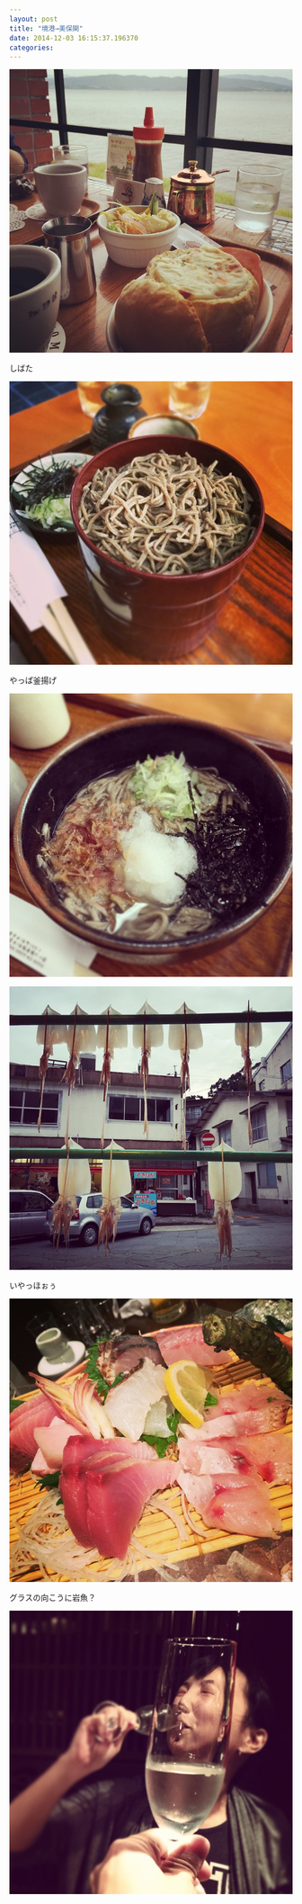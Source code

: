 ```yaml
---
layout: post
title: "境港→美保関"
date: 2014-12-03 16:15:37.196370
categories: 
---
```


![](/assets/images/201410/10706891_779701478739450_1729423828_n.jpg)

しばた

![境港しばた](/assets/images/201410/10731740_846285015422091_1101181253_n.jpg)

やっぱ釜揚げ

![やっぱ釜揚げ](/assets/images/201410/10005653_751092394984198_547112779_n.jpg)

![](/assets/images/201410/10724612_567471390053168_780718312_n.jpg)

いやっほぉぅ

![いやっほぉぅ](/assets/images/201410/1390392_325392227640251_993493064_n.jpg)

グラスの向こうに岩魚？

![グラスの向こうに岩魚？](/assets/images/201410/10723801_269742039816107_937971956_n.jpg)


